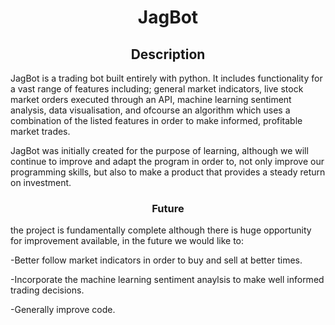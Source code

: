 <h1 align="center"> JagBot </h1> 
<h2 align = "center"> Description </h2>
<p> JagBot is a trading bot built entirely with python. It includes functionality for a vast range of features including; general market indicators, live stock market orders executed through an API, machine learning sentiment analysis, data visualisation, and ofcourse an algorithm which uses a combination of the listed features in order to make informed, profitable market trades.

JagBot was initially created for the purpose of learning, although we will continue to improve and adapt the program in order to, not only improve our programming skills, but also to make a product that provides a steady return on investment.<p>

<h3 align = "center"> Future </h3>
<p> the project is fundamentally complete although there is huge opportunity for improvement available, in the future we would like to:
  
  -Better follow market indicators in order to buy and sell at better times.
  
  -Incorporate the machine learning sentiment anaylsis to make well informed trading decisions.
  
  -Generally improve code.<p>
